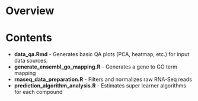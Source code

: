 Overview
========

Contents
========

- **data_qa.Rmd** - Generates basic QA plots (PCA, heatmap, etc.) for input
    data sources.
- **generate_ensembl_go_mapping.R** - Generates a gene to GO term mapping 
- **rnaseq_data_preparation.R** - Filters and normalizes raw RNA-Seq reads
- **prediction_algorithm_analysis.R** - Estimates super learner algorithms for each compound
